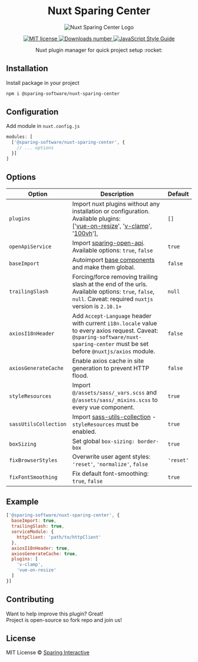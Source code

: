 <div align="center">
  <h1 align="center">Nuxt Sparing Center</h1>

  <p align="center">
    <img src="https://user-images.githubusercontent.com/22821575/97916617-8709f580-1d53-11eb-9c88-ad89968170ba.png" alt="Nuxt Sparing Center Logo">
  </p>

  <p align="center">
    <a href="https://github.com/SparingSoftware/nuxt-sparing-center/blob/master/LICENSE">
      <img src="https://img.shields.io/badge/license-MIT-green.svg" alt="MIT license">
    </a> 
    <a href="https://www.npmjs.com/package/@sparing-software/nuxt-sparing-center">
      <img src="https://img.shields.io/npm/dt/@sparing-software/nuxt-sparing-center.svg" alt="Downloads number">
    </a>
    <a href="https://standardjs.com">
      <img src="https://img.shields.io/badge/code_style-standard-brightgreen.svg" alt="JavaScript Style Guide">
    </a>
  </p>
  
  <p align="center">
    Nuxt plugin manager for quick project setup :rocket:
  </p>
</div>

## Installation
Install package in your project 
```bash
npm i @sparing-software/nuxt-sparing-center
```

## Configuration
Add module in `nuxt.config.js`
```js
modules: [
  ['@sparing-software/nuxt-sparing-center', {
    // ... options
  }]
]
```

## Options

| Option                         | Description     | Default |
|--------------------------------|-----------------|---------|
| `plugins`                      | Import nuxt plugins without any installation or configuration. Available plugins: <br> ['[vue-on-resize](https://github.com/SparingSoftware/vue-on-resize)', '[v-clamp](https://github.com/SparingSoftware/v-clamp)', '[100vh](https://github.com/SparingSoftware/100vh)'],  | `[]` |
| `openApiService`               | Import [sparing-open-api](https://github.com/SparingSoftware/sparing-open-api).<br> Available options: `true`, `false` | `true` |
| `baseImport`                   | Autoimport [base components](https://vuejs.org/v2/style-guide/#Base-component-names-strongly-recommended) and make them global. | `false` |
| `trailingSlash`                | Forcing/force removing trailing slash at the end of the urls. Available options: `true`, `false`, `null`. Caveat: required `nuxtjs` version is `2.10.1+` | `null` |
| `axiosI18nHeader`              | Add `Accept-Language` header with current `i18n.locale` value to every axios request. Caveat: `@sparing-software/nuxt-sparing-center` must be set before `@nuxtjs/axios` module. | `false` |
| `axiosGenerateCache`           | Enable axios cache in site generation to prevent HTTP flood. | `false` |
| `styleResources`               | Import `@/assets/sass/_vars.scss` and `@/assets/sass/_mixins.scss` to every vue component. | `true` |
| `sassUtilsCollection`          | Import [sass-utils-collection](https://github.com/adrianklimek/sass-utils-collection) - `styleResources` must be enabled. | `true` |
| `boxSizing`                    | Set global `box-sizing: border-box` | `true` |
| `fixBrowserStyles`             | Overwrite user agent styles: `'reset'`, `'normalize'`, `false` | `'reset'` |
| `fixFontSmoothing`             | Fix default font-smoothing: `true`, `false` | `true` |

## Example
```js
['@sparing-software/nuxt-sparing-center', {
  baseImport: true,
  trailingSlash: true,
  serviceModule: {
    httpClient: 'path/to/httpClient'
  },
  axiosI18nHeader: true,
  axiosGenerateCache: true,
  plugins: [
    'v-clamp',
    'vue-on-resize'
  ]
}]
```

## Contributing
Want to help improve this plugin? Great!  
Project is open-source so fork repo and join us!

## License
MIT License © [Sparing Interactive](https://github.com/SparingSoftware)
